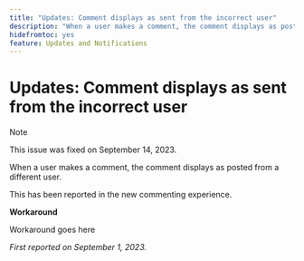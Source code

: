 ```yaml
---
title: "Updates: Comment displays as sent from the incorrect user"
description: "When a user makes a comment, the comment displays as posted from a different user."
hidefromtoc: yes
feature: Updates and Notifications 
---
```


# Updates: Comment displays as sent from the incorrect user

>[!NOTE]
>
>This issue was fixed on September 14, 2023.

When a user makes a comment, the comment displays as posted from a different user.

This has been reported in the new commenting experience.

**Workaround**

Workaround goes here

_First reported on September 1, 2023._
